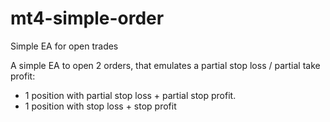 # mt4-simple-order
Simple EA for open trades

A simple EA to open 2 orders, that emulates a partial stop loss / partial take profit:
  * 1 position with partial stop loss + partial stop profit.
  * 1 position with stop loss + stop profit
